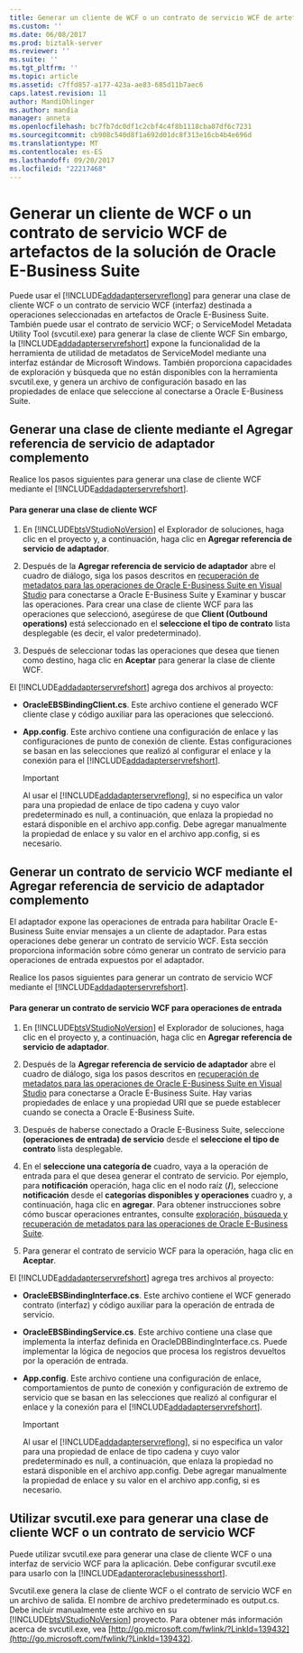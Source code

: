 ```yaml
---
title: Generar un cliente de WCF o un contrato de servicio WCF de artefactos de la solución de Oracle E-Business Suite | Documentos de Microsoft
ms.custom: ''
ms.date: 06/08/2017
ms.prod: biztalk-server
ms.reviewer: ''
ms.suite: ''
ms.tgt_pltfrm: ''
ms.topic: article
ms.assetid: c7ffd857-a177-423a-ae83-685d11b7aec6
caps.latest.revision: 11
author: MandiOhlinger
ms.author: mandia
manager: anneta
ms.openlocfilehash: bc7fb7dc0df1c2cbf4c4f8b1118cba07df6c7231
ms.sourcegitcommit: cb908c540d8f1a692d01dc8f313e16cb4b4e696d
ms.translationtype: MT
ms.contentlocale: es-ES
ms.lasthandoff: 09/20/2017
ms.locfileid: "22217468"
---
```

# <a name="generate-a-wcf-client-or-a-wcf-service-contract-for-oracle-e-business-suite-solution-artifacts"></a>Generar un cliente de WCF o un contrato de servicio WCF de artefactos de la solución de Oracle E-Business Suite
Puede usar el [!INCLUDE[addadapterservreflong](../../includes/addadapterservreflong-md.md)] para generar una clase de cliente WCF o un contrato de servicio WCF (interfaz) destinada a operaciones seleccionadas en artefactos de Oracle E-Business Suite. También puede usar el contrato de servicio WCF; o ServiceModel Metadata Utility Tool (svcutil.exe) para generar la clase de cliente WCF Sin embargo, la [!INCLUDE[addadapterservrefshort](../../includes/addadapterservrefshort-md.md)] expone la funcionalidad de la herramienta de utilidad de metadatos de ServiceModel mediante una interfaz estándar de Microsoft Windows. También proporciona capacidades de exploración y búsqueda que no están disponibles con la herramienta svcutil.exe, y genera un archivo de configuración basado en las propiedades de enlace que seleccione al conectarse a Oracle E-Business Suite.  
  
## <a name="generating-a-client-class-by-using-the-add-adapter-service-reference-plug-in"></a>Generar una clase de cliente mediante el Agregar referencia de servicio de adaptador complemento  
 Realice los pasos siguientes para generar una clase de cliente WCF mediante el [!INCLUDE[addadapterservrefshort](../../includes/addadapterservrefshort-md.md)].  
  
#### <a name="to-generate-a-wcf-client-class"></a>Para generar una clase de cliente WCF  
  
1.  En [!INCLUDE[btsVStudioNoVersion](../../includes/btsvstudionoversion-md.md)] el Explorador de soluciones, haga clic en el proyecto y, a continuación, haga clic en **Agregar referencia de servicio de adaptador**.  
  
2.  Después de la **Agregar referencia de servicio de adaptador** abre el cuadro de diálogo, siga los pasos descritos en [recuperación de metadatos para las operaciones de Oracle E-Business Suite en Visual Studio](../../adapters-and-accelerators/adapter-oracle-ebs/get-metadata-for-oracle-e-business-suite-operations-in-visual-studio.md) para conectarse a Oracle E-Business Suite y Examinar y buscar las operaciones. Para crear una clase de cliente WCF para las operaciones que seleccionó, asegúrese de que **Client (Outbound operations)** está seleccionado en el **seleccione el tipo de contrato** lista desplegable (es decir, el valor predeterminado).  
  
3.  Después de seleccionar todas las operaciones que desea que tienen como destino, haga clic en **Aceptar** para generar la clase de cliente WCF.  
  
 El [!INCLUDE[addadapterservrefshort](../../includes/addadapterservrefshort-md.md)] agrega dos archivos al proyecto:  
  
-   **OracleEBSBindingClient.cs**. Este archivo contiene el generado WCF cliente clase y código auxiliar para las operaciones que seleccionó.  
  
-   **App.config**. Este archivo contiene una configuración de enlace y las configuraciones de punto de conexión de cliente. Estas configuraciones se basan en las selecciones que realizó al configurar el enlace y la conexión para el [!INCLUDE[addadapterservrefshort](../../includes/addadapterservrefshort-md.md)].  
  
    > [!IMPORTANT]
    >  Al usar el [!INCLUDE[addadapterservreflong](../../includes/addadapterservreflong-md.md)], si no especifica un valor para una propiedad de enlace de tipo cadena y cuyo valor predeterminado es null, a continuación, que enlaza la propiedad no estará disponible en el archivo app.config. Debe agregar manualmente la propiedad de enlace y su valor en el archivo app.config, si es necesario.  
  
## <a name="generating-a-wcf-service-contract-by-using-the-add-adapter-service-reference-plug-in"></a>Generar un contrato de servicio WCF mediante el Agregar referencia de servicio de adaptador complemento  
 El adaptador expone las operaciones de entrada para habilitar Oracle E-Business Suite enviar mensajes a un cliente de adaptador. Para estas operaciones debe generar un contrato de servicio WCF. Esta sección proporciona información sobre cómo generar un contrato de servicio para operaciones de entrada expuestos por el adaptador.  
  
 Realice los pasos siguientes para generar un contrato de servicio WCF mediante el [!INCLUDE[addadapterservrefshort](../../includes/addadapterservrefshort-md.md)].  
  
#### <a name="to-generate-a-wcf-service-contract-for-inbound-operations"></a>Para generar un contrato de servicio WCF para operaciones de entrada  
  
1.  En [!INCLUDE[btsVStudioNoVersion](../../includes/btsvstudionoversion-md.md)] el Explorador de soluciones, haga clic en el proyecto y, a continuación, haga clic en **Agregar referencia de servicio de adaptador**.  
  
2.  Después de la **Agregar referencia de servicio de adaptador** abre el cuadro de diálogo, siga los pasos descritos en [recuperación de metadatos para las operaciones de Oracle E-Business Suite en Visual Studio](../../adapters-and-accelerators/adapter-oracle-ebs/get-metadata-for-oracle-e-business-suite-operations-in-visual-studio.md) para conectarse a Oracle E-Business Suite. Hay varias propiedades de enlace y una propiedad URI que se puede establecer cuando se conecta a Oracle E-Business Suite.  
  
3.  Después de haberse conectado a Oracle E-Business Suite, seleccione **(operaciones de entrada) de servicio** desde el **seleccione el tipo de contrato** lista desplegable.  
  
4.  En el **seleccione una categoría de** cuadro, vaya a la operación de entrada para el que desea generar el contrato de servicio. Por ejemplo, para **notificación** operación, haga clic en el nodo raíz (**/**), seleccione **notificación** desde el **categorías disponibles y operaciones** cuadro y, a continuación, haga clic en **agregar**. Para obtener instrucciones sobre cómo buscar operaciones entrantes, consulte [exploración, búsqueda y recuperación de metadatos para las operaciones de Oracle E-Business Suite](../../adapters-and-accelerators/adapter-oracle-ebs/browse-search-and-get-metadata-for-oracle-e-business-suite-operations.md).  
  
5.  Para generar el contrato de servicio WCF para la operación, haga clic en **Aceptar**.  
  
 El [!INCLUDE[addadapterservrefshort](../../includes/addadapterservrefshort-md.md)] agrega tres archivos al proyecto:  
  
-   **OracleEBSBindingInterface.cs**. Este archivo contiene el WCF generado contrato (interfaz) y código auxiliar para la operación de entrada de servicio.  
  
-   **OracleEBSBindingService.cs**. Este archivo contiene una clase que implementa la interfaz definida en OracleDBBindingInterface.cs. Puede implementar la lógica de negocios que procesa los registros devueltos por la operación de entrada.  
  
-   **App.config**. Este archivo contiene una configuración de enlace, comportamientos de punto de conexión y configuración de extremo de servicio que se basan en las selecciones que realizó al configurar el enlace y la conexión para el [!INCLUDE[addadapterservrefshort](../../includes/addadapterservrefshort-md.md)].  
  
    > [!IMPORTANT]
    >  Al usar el [!INCLUDE[addadapterservreflong](../../includes/addadapterservreflong-md.md)], si no especifica un valor para una propiedad de enlace de tipo cadena y cuyo valor predeterminado es null, a continuación, que enlaza la propiedad no estará disponible en el archivo app.config. Debe agregar manualmente la propiedad de enlace y su valor en el archivo app.config, si es necesario.  
  
## <a name="using-svcutilexe-to-generate-a-wcf-client-class-or-a-wcf-service-contract"></a>Utilizar svcutil.exe para generar una clase de cliente WCF o un contrato de servicio WCF  
 Puede utilizar svcutil.exe para generar una clase de cliente WCF o una interfaz de servicio WCF para la aplicación. Debe configurar svcutil.exe para usarlo con la [!INCLUDE[adapteroraclebusinessshort](../../includes/adapteroraclebusinessshort-md.md)].  
  
 Svcutil.exe genera la clase de cliente WCF o el contrato de servicio WCF en un archivo de salida. El nombre de archivo predeterminado es output.cs. Debe incluir manualmente este archivo en su [!INCLUDE[btsVStudioNoVersion](../../includes/btsvstudionoversion-md.md)] proyecto. Para obtener más información acerca de svcutil.exe, vea [http://go.microsoft.com/fwlink/?LinkId=139432](http://go.microsoft.com/fwlink/?LinkId=139432).